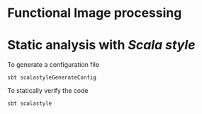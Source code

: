 Functional Image processing
======

Static analysis with _Scala style_
======

To generate a configuration file

    sbt scalastyleGenerateConfig

To statically verify the code

    sbt scalastyle

